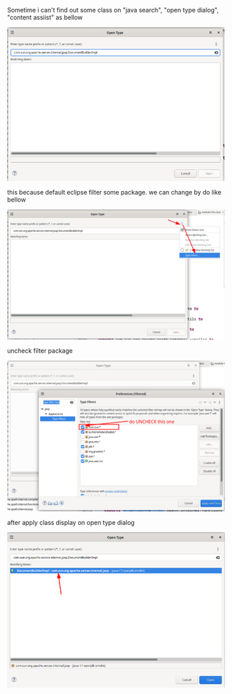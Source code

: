 Sometime i can't find out some class on "java search", "open type dialog", "content assiist" as bellow

![1737617221644](image/eclipse/1737617221644.png)

this because default eclipse filter some package. we can change by do like bellow

![1737617537978](image/eclipse/1737617537978.png)

uncheck filter package

![1737618038202](image/eclipse/1737618038202.png)

after apply class display on open type dialog

![1737618077833](image/eclipse/1737618077833.png)
